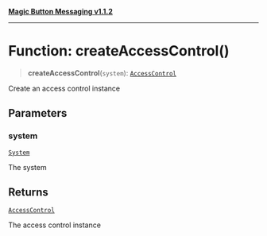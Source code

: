 [**Magic Button Messaging v1.1.2**](../README.md)

***

# Function: createAccessControl()

> **createAccessControl**(`system`): [`AccessControl`](../interfaces/AccessControl.md)

Create an access control instance

## Parameters

### system

[`System`](../interfaces/System.md)

The system

## Returns

[`AccessControl`](../interfaces/AccessControl.md)

The access control instance
